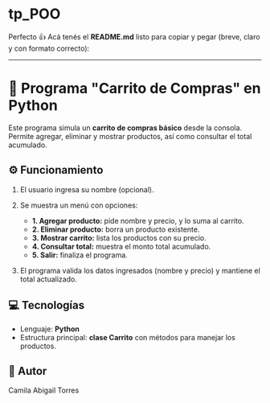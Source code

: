 # tp_POO
Perfecto 👍
Acá tenés el **README.md** listo para copiar y pegar (breve, claro y con formato correcto):

---

# 🛒 Programa "Carrito de Compras" en Python

Este programa simula un **carrito de compras básico** desde la consola.
Permite agregar, eliminar y mostrar productos, así como consultar el total acumulado.

## ⚙️ Funcionamiento

1. El usuario ingresa su nombre (opcional).
2. Se muestra un menú con opciones:

   * **1. Agregar producto:** pide nombre y precio, y lo suma al carrito.
   * **2. Eliminar producto:** borra un producto existente.
   * **3. Mostrar carrito:** lista los productos con su precio.
   * **4. Consultar total:** muestra el monto total acumulado.
   * **5. Salir:** finaliza el programa.
3. El programa valida los datos ingresados (nombre y precio) y mantiene el total actualizado.

## 💻 Tecnologías

* Lenguaje: **Python**
* Estructura principal: **clase Carrito** con métodos para manejar los productos.

## 👤 Autor
Camila Abigail Torres
